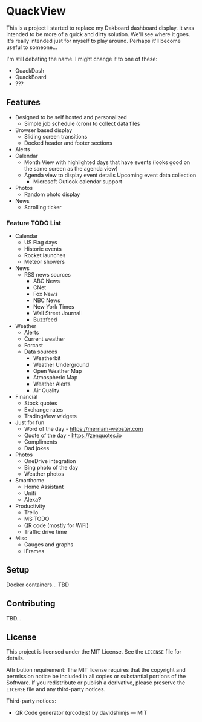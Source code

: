 # QuackView

This is a project I started to replace my Dakboard dashboard display. It was intended to be more of a quick and dirty solution. We'll see where it goes. It's really intended just for myself to play around. Perhaps it'll become useful to someone...

I'm still debating the name. I might change it to one of these:

- QuackDash
- QuackBoard
- ???

## Features

- Designed to be self hosted and personalized
  - Simple job schedule (cron) to collect data files
- Browser based display
  - Sliding screen transitions
  - Docked header and footer sections
- Alerts
- Calendar
  - Month View with highlighted days that have events (looks good on the same screen as the agenda view)
  - Agenda view to display event details
   Upcoming event data collection
    - Microsoft Outlook calendar support
- Photos
  - Random photo display
- News
  - Scrolling ticker

### Feature TODO List

- Calendar
  - US Flag days
  - Historic events
  - Rocket launches
  - Meteor showers
- News
  - RSS news sources
    - ABC News
    - CNet
    - Fox News
    - NBC News
    - New York Times
    - Wall Street Journal
    - Buzzfeed
- Weather
  - Alerts
  - Current weather
  - Forcast
  - Data sources
    - Weatherbit
    - Weather Underground
    - Open Weather Map
    - Atmospheric Map
    - Weather Alerts
    - Air Quality
- Financial
  - Stock quotes
  - Exchange rates
  - TradingView widgets
- Just for fun  
  - Word of the day - <https://merriam-webster.com>
  - Quote of the day - <https://zenquotes.io>
  - Compliments
  - Dad jokes
- Photos
  - OneDrive integration
  - Bing photo of the day
  - Weather photos
- Smarthome
  - Home Assistant
  - Unifi
  - Alexa?
- Productivity
  - Trello
  - MS TODO
  - QR code (mostly for WiFi)
  - Traffic drive time
- Misc
  - Gauges and graphs
  - IFrames

## Setup

Docker containers... TBD

## Contributing

TBD...

## License

This project is licensed under the MIT License. See the `LICENSE` file for details.

Attribution requirement: The MIT license requires that the copyright and permission
notice be included in all copies or substantial portions of the Software. If you
redistribute or publish a derivative, please preserve the `LICENSE` file and any
third-party notices.

Third-party notices:

- QR Code generator (qrcodejs) by davidshimjs — MIT
